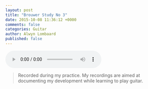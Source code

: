 ```yaml
---
layout: post
title: "Brouwer Study No 3"
date: 2015-10-08 11:36:12 +0000
comments: false
categories: Guitar
author: Alwyn Lombaard
published: false
---
```




<audio controls>
  <source src="/music/Brouwer_Study_No_3_20151007_214619.mp3" type="audio/mpeg">
</audio>

>Recorded during my practice. My recordings are aimed at documenting my development while learning to play guitar.